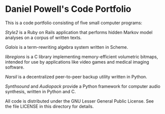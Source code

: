 Daniel Powell's Code Portfolio
================================

This is a code portfolio consisting of five small computer programs:

*Style2* is a Ruby on Rails application that performs hidden Markov model
analyses on a corpus of written texts.

*Galois* is a term-rewriting algebra system written in Scheme.

*libregions* is a C library implementing memory-efficient volumetric bitmaps,
intended for use by applications like video games and medical imaging 
software.

*Narsil* is a decentralized peer-to-peer backup utility written in Python.

*Synthsound* and *Audiopack* provide a Python framework for computer audio synthesis,
written in Python and C.

All code is distributed under the GNU Lesser General Public License.
See the file LICENSE in this directory for details.